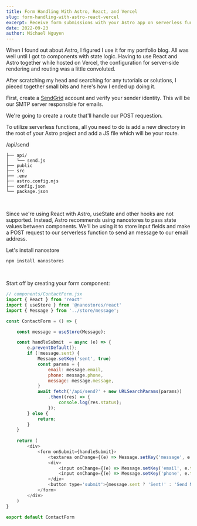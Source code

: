 ```yaml
---
title: Form Handling With Astro, React, and Vercel
slug: form-handling-with-astro-react-vercel
excerpt: Receive form submissions with your Astro app on serverless functions provided by Vercel.
date: 2022-09-23
author: Michael Nguyen
---
```


When I found out about Astro, I figured I use it for my portfolio blog. All was well until I got to components with state logic. Having to use React and Astro together while hosted on Vercel, the configuration for server-side rendering and routing was a little convoluted. 

After scratching my head and searching for any tutorials or solutions, I pieced together small bits and here's how I ended up doing it.

First, create a [SendGrid](https://sendgrid.com/) account and verify your sender identity. This will be our SMTP server responsible for emails.

We're going to create a route that'll handle our POST requestion. 

To utilize serverless functions, all you need to do is add a new directory in the root of your Astro project and add a JS file which will be your route.

/api/send

```
├── api/
│   └── send.js
├── public
├── src
├── .env
├── astro.config.mjs
├── config.json
└── package.json
```

<br>  

Since we're using React with Astro, useState and other hooks are not supported. Instead, Astro recommends using nanostores to pass state values between components. We'll be using it to store input fields and make a POST request to our serverless function to send an message to our email address.

Let's install nanostore

```
npm install nanostores
```
<br>  

Start off by creating your form component:

```javascript
// components/ContactForm.jsx
import { React } from 'react'
import { useStore } from '@nanostores/react'
import { Message } from '../store/message';

const ContactForm = () => {

    const message = useStore(Message);

    const handleSubmit  = async (e) => {
        e.preventDefault();
        if (!message.sent) {
            Message.setKey('sent', true)
            const params = {
                email: message.email,
                phone: message.phone,
                message: message.message,
            }
            await fetch('/api/send?' + new URLSearchParams(params))
                .then((res) => {
                    console.log(res.status);
                });
        } else {
            return;
        }
    }
    
    return (
        <div>
            <form onSubmit={handleSubmit}>
                <textarea onChange={(e) => Message.setKey('message', e.target.value)} name="message" id='message' placeholder="Enter your message" type='text' rows='4' required/>
                <div>
                    <input onChange={(e) => Message.setKey('email', e.target.value)}  name="email" type="email" placeholder="Email" required />
                    <input onChange={(e) => Message.setKey('phone', e.target.value)}  name="phone" type="text" placeholder="Phone Number" required />
                </div>
                <button type='submit'>{message.sent ? 'Sent!' : 'Send Message'}</button>
            </form>
        </div>
    )
}

export default ContactForm
```

<!-- ![EZ](public\images\me.jpeg "Me") -->

<!-- ```javascript
function hi() {
    console.log('Hi')
}
``` -->